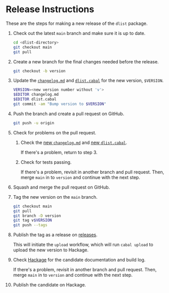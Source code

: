 # Release Instructions

These are the steps for making a new release of the `dlist` package.

1. Check out the latest `main` branch and make sure it is up to date.

   ```sh
   cd <dlist-directory>
   git checkout main
   git pull
   ```

2. Create a new branch for the final changes needed before the release.


   ```sh
   git checkout -b version
   ```

3. Update the [`changelog.md`][] and [`dlist.cabal`][] for the new version,
   `$VERSION`.

   ```sh
   VERSION=<new version number without 'v'>
   $EDITOR changelog.md
   $EDITOR dlist.cabal
   git commit -am "Bump version to $VERSION"
   ```

4. Push the branch and create a pull request on GitHub.

   ```sh
   git push -u origin
   ```

5. Check for problems on the pull request.

   1. Check the [new `changelog.md`][] and [new `dlist.cabal`][].

      If there's a problem, return to step 3.

   2. Check for tests passing.

      If there's a problem, revisit in another branch and pull request. Then,
      merge `main` in to `version` and continue with the next step.

6. Squash and merge the pull request on GitHub.

7. Tag the new version on the `main` branch.

   ```sh
   git checkout main
   git pull
   git branch -D version
   git tag v$VERSION
   git push --tags
   ```

8. Publish the tag as a release on [releases][].

   This will initiate the `upload` workflow, which will run `cabal upload` to
   upload the new version to Hackage.

9. Check [Hackage][] for the candidate documentation and build log.

   If there's a problem, revisit in another branch and pull request. Then, merge
   `main` in to `version` and continue with the next step.

10. Publish the candidate on Hackage.

[Hackage]: https://hackage.haskell.org/package/dlist
[`changelog.md`]: ./changelog.md
[`dlist.cabal`]: ./dlist.cabal
[new `changelog.md`]: https://github.com/spl/dlist/blob/version/changelog.md
[new `dlist.cabal`]: https://github.com/spl/dlist/blob/version/dlist.cabal
[releases]: https://github.com/spl/dlist/releases
